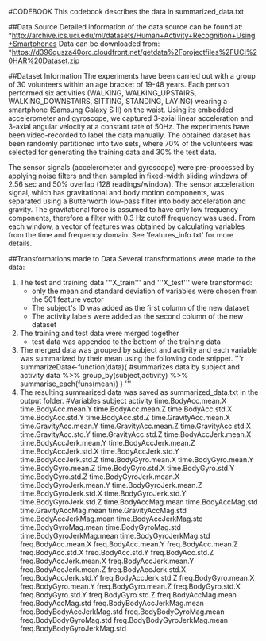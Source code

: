 #CODEBOOK
This codebook describes the data in summarized_data.txt

##Data Source
Detailed information of the data source can be found at:
	*http://archive.ics.uci.edu/ml/datasets/Human+Activity+Recognition+Using+Smartphones 
Data can be downloaded from: 
	*https://d396qusza40orc.cloudfront.net/getdata%2Fprojectfiles%2FUCI%20HAR%20Dataset.zip 

##Dataset Information
The experiments have been carried out with a group of 30 volunteers within an age bracket of 19-48 years. Each person performed six activities (WALKING, WALKING_UPSTAIRS, WALKING_DOWNSTAIRS, SITTING, STANDING, LAYING) wearing a smartphone (Samsung Galaxy S II) on the waist. Using its embedded accelerometer and gyroscope, we captured 3-axial linear acceleration and 3-axial angular velocity at a constant rate of 50Hz. The experiments have been video-recorded to label the data manually. The obtained dataset has been randomly partitioned into two sets, where 70% of the volunteers was selected for generating the training data and 30% the test data. 

The sensor signals (accelerometer and gyroscope) were pre-processed by applying noise filters and then sampled in fixed-width sliding windows of 2.56 sec and 50% overlap (128 readings/window). The sensor acceleration signal, which has gravitational and body motion components, was separated using a Butterworth low-pass filter into body acceleration and gravity. The gravitational force is assumed to have only low frequency components, therefore a filter with 0.3 Hz cutoff frequency was used. From each window, a vector of features was obtained by calculating variables from the time and frequency domain. See 'features_info.txt' for more details. 

##Transformations made to Data
Several transformations were made to the data:

1. The test and training data '''X_train''' and '''X_test''' were transformed:
	* only the mean and standard deviation of variables were chosen from the 561 feature vector
	* The subject's ID was added as the first column of the new dataset
	* The activity labels were added as the second column of the new dataset
2. The training and test data were merged together
	* test data was appended to the bottom of the training data
3. The merged data was grouped by subject and activity and each variable was summarized by their mean using the following code snippet.
'''r
summarizeData<-function(data){
  #summarizes data by subject and activity
  data %>%
    group_by(subject,activity) %>%
    summarise_each(funs(mean))
}
'''
4. The resulting summarized data was saved as summarized_data.txt in the output folder.
#Variables
subject
activity
time.BodyAcc.mean.X
time.BodyAcc.mean.Y
time.BodyAcc.mean.Z
time.BodyAcc.std.X
time.BodyAcc.std.Y
time.BodyAcc.std.Z
time.GravityAcc.mean.X
time.GravityAcc.mean.Y
time.GravityAcc.mean.Z
time.GravityAcc.std.X
time.GravityAcc.std.Y
time.GravityAcc.std.Z
time.BodyAccJerk.mean.X
time.BodyAccJerk.mean.Y
time.BodyAccJerk.mean.Z
time.BodyAccJerk.std.X
time.BodyAccJerk.std.Y
time.BodyAccJerk.std.Z
time.BodyGyro.mean.X
time.BodyGyro.mean.Y
time.BodyGyro.mean.Z
time.BodyGyro.std.X
time.BodyGyro.std.Y
time.BodyGyro.std.Z
time.BodyGyroJerk.mean.X
time.BodyGyroJerk.mean.Y
time.BodyGyroJerk.mean.Z
time.BodyGyroJerk.std.X
time.BodyGyroJerk.std.Y
time.BodyGyroJerk.std.Z
time.BodyAccMag.mean
time.BodyAccMag.std
time.GravityAccMag.mean
time.GravityAccMag.std
time.BodyAccJerkMag.mean
time.BodyAccJerkMag.std
time.BodyGyroMag.mean
time.BodyGyroMag.std
time.BodyGyroJerkMag.mean
time.BodyGyroJerkMag.std
freq.BodyAcc.mean.X
freq.BodyAcc.mean.Y
freq.BodyAcc.mean.Z
freq.BodyAcc.std.X
freq.BodyAcc.std.Y
freq.BodyAcc.std.Z
freq.BodyAccJerk.mean.X
freq.BodyAccJerk.mean.Y
freq.BodyAccJerk.mean.Z
freq.BodyAccJerk.std.X
freq.BodyAccJerk.std.Y
freq.BodyAccJerk.std.Z
freq.BodyGyro.mean.X
freq.BodyGyro.mean.Y
freq.BodyGyro.mean.Z
freq.BodyGyro.std.X
freq.BodyGyro.std.Y
freq.BodyGyro.std.Z
freq.BodyAccMag.mean
freq.BodyAccMag.std
freq.BodyBodyAccJerkMag.mean
freq.BodyBodyAccJerkMag.std
freq.BodyBodyGyroMag.mean
freq.BodyBodyGyroMag.std
freq.BodyBodyGyroJerkMag.mean
freq.BodyBodyGyroJerkMag.std

